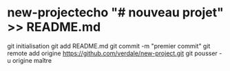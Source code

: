 # new-projectecho "# nouveau projet" >> README.md 
git initialisation 
git add README.md 
git commit -m "premier commit" 
git remote add origine https://github.com/verdale/new-project.git
 git pousser -u origine maître

